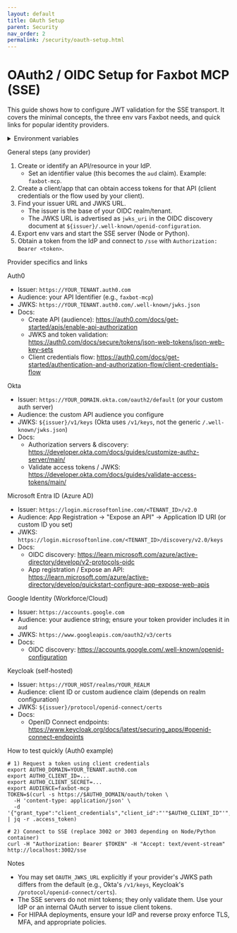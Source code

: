 ```yaml
---
layout: default
title: OAuth Setup
parent: Security
nav_order: 2
permalink: /security/oauth-setup.html
---
```


# OAuth2 / OIDC Setup for Faxbot MCP (SSE)

This guide shows how to configure JWT validation for the SSE transport. It covers the minimal concepts, the three env vars Faxbot needs, and quick links for popular identity providers.

<details markdown="1">
<summary>Environment variables</summary>

What the MCP SSE server validates
- Issuer (`iss`): matches `OAUTH_ISSUER`
- Audience (`aud`): matches `OAUTH_AUDIENCE` (e.g., `faxbot-mcp`)
- Signature: verified against the provider's JWKS (`OAUTH_JWKS_URL`)
- Expiry / not-before: standard JWT time checks

Environment variables
```
OAUTH_ISSUER     # Your OIDC issuer URL (no trailing slash)
OAUTH_AUDIENCE   # The audience/identifier of the API you expose to clients (string)
OAUTH_JWKS_URL   # JWKS endpoint (optional if your issuer uses the default well-known path)
```
</details>

General steps (any provider)
1) Create or identify an API/resource in your IdP.
   - Set an identifier value (this becomes the `aud` claim). Example: `faxbot-mcp`.
2) Create a client/app that can obtain access tokens for that API (client credentials or the flow used by your client).
3) Find your issuer URL and JWKS URL.
   - The issuer is the base of your OIDC realm/tenant.
   - The JWKS URL is advertised as `jwks_uri` in the OIDC discovery document at `${issuer}/.well-known/openid-configuration`.
4) Export env vars and start the SSE server (Node or Python).
5) Obtain a token from the IdP and connect to `/sse` with `Authorization: Bearer <token>`.

Provider specifics and links

Auth0
- Issuer: `https://YOUR_TENANT.auth0.com`
- Audience: your API Identifier (e.g., `faxbot-mcp`)
- JWKS: `https://YOUR_TENANT.auth0.com/.well-known/jwks.json`
- Docs:
  - Create API (audience): https://auth0.com/docs/get-started/apis/enable-api-authorization
  - JWKS and token validation: https://auth0.com/docs/secure/tokens/json-web-tokens/json-web-key-sets
  - Client credentials flow: https://auth0.com/docs/get-started/authentication-and-authorization-flow/client-credentials-flow

Okta
- Issuer: `https://YOUR_DOMAIN.okta.com/oauth2/default` (or your custom auth server)
- Audience: the custom API audience you configure
- JWKS: `${issuer}/v1/keys` (Okta uses `/v1/keys`, not the generic `/.well-known/jwks.json`)
- Docs:
  - Authorization servers & discovery: https://developer.okta.com/docs/guides/customize-authz-server/main/
  - Validate access tokens / JWKS: https://developer.okta.com/docs/guides/validate-access-tokens/main/

Microsoft Entra ID (Azure AD)
- Issuer: `https://login.microsoftonline.com/<TENANT_ID>/v2.0`
- Audience: App Registration → "Expose an API" → Application ID URI (or custom ID you set)
- JWKS: `https://login.microsoftonline.com/<TENANT_ID>/discovery/v2.0/keys`
- Docs:
  - OIDC discovery: https://learn.microsoft.com/azure/active-directory/develop/v2-protocols-oidc
  - App registration / Expose an API: https://learn.microsoft.com/azure/active-directory/develop/quickstart-configure-app-expose-web-apis

Google Identity (Workforce/Cloud)
- Issuer: `https://accounts.google.com`
- Audience: your audience string; ensure your token provider includes it in `aud`
- JWKS: `https://www.googleapis.com/oauth2/v3/certs`
- Docs:
  - OIDC discovery: https://accounts.google.com/.well-known/openid-configuration

Keycloak (self‑hosted)
- Issuer: `https://YOUR_HOST/realms/YOUR_REALM`
- Audience: client ID or custom audience claim (depends on realm configuration)
- JWKS: `${issuer}/protocol/openid-connect/certs`
- Docs:
  - OpenID Connect endpoints: https://www.keycloak.org/docs/latest/securing_apps/#openid-connect-endpoints

How to test quickly (Auth0 example)
```
# 1) Request a token using client credentials
export AUTH0_DOMAIN=YOUR_TENANT.auth0.com
export AUTH0_CLIENT_ID=...
export AUTH0_CLIENT_SECRET=...
export AUDIENCE=faxbot-mcp
TOKEN=$(curl -s https://$AUTH0_DOMAIN/oauth/token \
  -H 'content-type: application/json' \
  -d '{"grant_type":"client_credentials","client_id":"'"$AUTH0_CLIENT_ID"'","client_secret":"'"$AUTH0_CLIENT_SECRET"'","audience":"'"$AUDIENCE"'"}' | jq -r .access_token)

# 2) Connect to SSE (replace 3002 or 3003 depending on Node/Python container)
curl -H "Authorization: Bearer $TOKEN" -H "Accept: text/event-stream" http://localhost:3002/sse
```

Notes
- You may set `OAUTH_JWKS_URL` explicitly if your provider's JWKS path differs from the default (e.g., Okta's `/v1/keys`, Keycloak's `/protocol/openid-connect/certs`).
- The SSE servers do not mint tokens; they only validate them. Use your IdP or an internal OAuth server to issue client tokens.
- For HIPAA deployments, ensure your IdP and reverse proxy enforce TLS, MFA, and appropriate policies.
